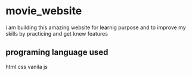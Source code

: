 # movie_website
i am building this amazing website for learnig purpose and to improve my skills by practicing and get knew features

## programing language used
html
css
vanila js


